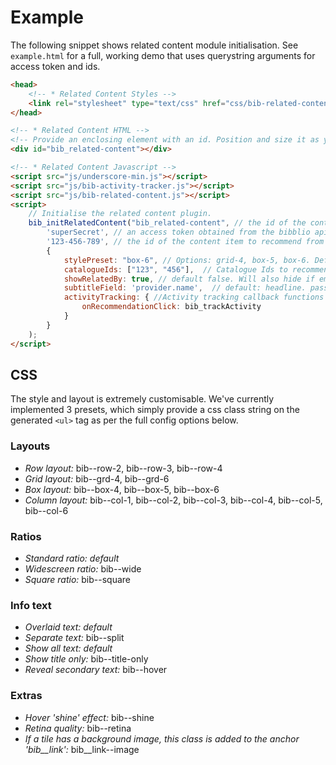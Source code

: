 # Example

The following snippet shows related content module initialisation. See `example.html` for a full, working demo that uses querystring arguments for access token and ids.

```html
<head>
    <!-- * Related Content Styles -->
    <link rel="stylesheet" type="text/css" href="css/bib-related-content.css">
</head>

<!-- * Related Content HTML -->
<!-- Provide an enclosing element with an id. Position and size it as you wish. -->
<div id="bib_related-content"></div>

<!-- * Related Content Javascript -->
<script src="js/underscore-min.js"></script>
<script src="js/bib-activity-tracker.js"></script>
<script src="js/bib-related-content.js"></script>
<script>
    // Initialise the related content plugin.
    bib_initRelatedContent("bib_related-content", // the id of the containing element
        'superSecret', // an access token obtained from the bibblio api
        '123-456-789', // the id of the content item to recommend from
        {
            stylePreset: "box-6", // Options: grid-4, box-5, box-6. Default: box-6,
            catalogueIds: ["123", "456"],  // Catalogue Ids to recommend from. Default: same catalogue as source content item
            showRelatedBy: true, // default false. Will also hide if empty, even if true
            subtitleField: 'provider.name',  // default: headline. passing a value of false will disable the subtitle 
            activityTracking: { //Activity tracking callback functions
                onRecommendationClick: bib_trackActivity
            }
        }
    ); 
</script>
```

## CSS

The style and layout is extremely customisable. We've currently implemented 3 presets, which simply provide a css class string on the generated `<ul>` tag as per the full config options below.

### Layouts
* _Row layout:_ bib--row-2, bib--row-3, bib--row-4
* _Grid layout:_ bib--grd-4, bib--grd-6
* _Box layout:_ bib--box-4, bib--box-5, bib--box-6
* _Column layout:_ bib--col-1, bib--col-2, bib--col-3, bib--col-4, bib--col-5, bib--col-6

### Ratios
* _Standard ratio:_ _default_
* _Widescreen ratio:_ bib--wide
* _Square ratio:_ bib--square

### Info text
* _Overlaid text:_ _default_
* _Separate text:_ bib--split
* _Show all text:_ _default_
* _Show title only:_ bib--title-only
* _Reveal secondary text:_ bib--hover

### Extras
* _Hover 'shine' effect:_ bib--shine
* _Retina quality:_ bib--retina
* _If a tile has a background image, this class is added to the anchor 'bib__link':_ bib__link--image

